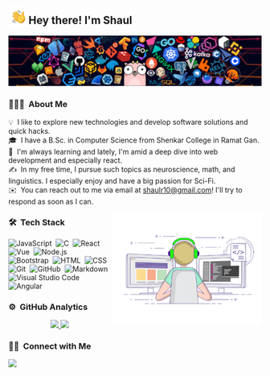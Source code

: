 <img alt="waving hand" src="./assets/Hand%20Wave.gif" width='40' align="left"/><h2>Hey there! I'm Shaul</h2>

<!-- ## 👋 &nbsp;Hey there! I'm Shaul -->

![](./assets/header_1.png)

### 👨🏻‍💻 &nbsp;About Me

💡 &nbsp;I like to explore new technologies and develop software solutions and quick hacks.\
🎓 &nbsp;I have a B.Sc. in Computer Science from Shenkar College in Ramat Gan.\
🌱 &nbsp;I'm always learning and lately, I'm amid a deep dive into web development and especially react.\
✍️ &nbsp;In my free time, I pursue such topics as neuroscience, math, and linguistics. I especially enjoy and have a big passion for Sci-Fi.\
✉️ &nbsp;You can reach out to me via email at shaulr10@gmail.com! I'll try to respond as soon as I can.

<img alt="Night Coding" src="./assets/coding.gif" width='300' align="right"/>

### 🛠 &nbsp;Tech Stack

![JavaScript](https://img.shields.io/badge/-JavaScript-05122A?style=flat&logo=javascript)&nbsp;
![C](https://img.shields.io/badge/-C-05122A?style=flat&logo=C&logoColor=A8B9CC)&nbsp;
![React](https://img.shields.io/badge/-React-05122A?style=flat&logo=react)&nbsp;
![Vue](https://img.shields.io/badge/-Vue-05122A?style=flat&logo=vue.js)&nbsp;
![Node.js](https://img.shields.io/badge/-Node.js-05122A?style=flat&logo=node.js)&nbsp;
![Bootstrap](https://img.shields.io/badge/-Bootstrap-05122A?style=flat&logo=bootstrap&logoColor=563D7C)&nbsp;
![HTML](https://img.shields.io/badge/-HTML-05122A?style=flat&logo=HTML5)&nbsp;
![CSS](https://img.shields.io/badge/-CSS-05122A?style=flat&logo=CSS3&logoColor=1572B6)&nbsp;
![Git](https://img.shields.io/badge/-Git-05122A?style=flat&logo=git)&nbsp;
![GitHub](https://img.shields.io/badge/-GitHub-05122A?style=flat&logo=github)&nbsp;
![Markdown](https://img.shields.io/badge/-Markdown-05122A?style=flat&logo=markdown)&nbsp;
![Visual Studio Code](https://img.shields.io/badge/-Visual%20Studio%20Code-05122A?style=flat&logo=visual-studio-code&logoColor=007ACC)&nbsp;
![Angular](https://img.shields.io/badge/-Angular-05122A?style=flat&logo=angular)&nbsp;




### ⚙️ &nbsp;GitHub Analytics

<p align="center">
<a href="https://github.com/shaulrosenberg">
  <img height="180em" src="https://github-readme-stats-eight-theta.vercel.app/api?username=shaulrosenberg&show_icons=true&theme=algolia&include_all_commits=true&count_private=true"/>
  <img height="180em" src="https://github-readme-stats-eight-theta.vercel.app/api/top-langs/?username=shaulrosenberg&layout=compact&langs_count=8&theme=algolia"/>
</a>
</p>

### 🤝🏻 &nbsp;Connect with Me

<p align="center">

<a href="https://www.linkedin.com/in/shaulrosenberg/"><img src="https://img.shields.io/badge/-Shaul%20Rosenberg-0077B5?style=flat&logo=Linkedin&logoColor=white"/></a>
</p>
